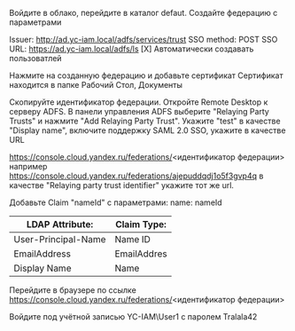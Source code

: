 Войдите в облако, перейдите в каталог defaut.
Создайте федерацию с параметрами

Issuer:       http://ad.yc-iam.local/adfs/services/trust
SSO method:   POST
SSO URL:      https://ad.yc-iam.local/adfs/ls
              [X] Автоматически создавать пользоватлей

Нажмите на созданную федерацию и добавьте сертификат
Сертификат находится в папке Рабочий Стол, Документы


Скопируйте идентификатор федерации. Откройте Remote Desktop к 
серверу ADFS. В панели управления ADFS выберите "Relaying Party Trusts"
и нажмите "Add Relaying Party Trust". Укажите "test" в качестве
"Display name", включите поддержку SAML 2.0 SSO, укажите в качестве URL

https://console.cloud.yandex.ru/federations/<идентификатор федерации>
например
https://console.cloud.yandex.ru/federations/ajepuddqdj1o5f3gvp4q
в качестве "Relaying party trust identifier" укажите тот же url.

Добавьте Claim "nameId" с параметрами:
name:            nameId

| LDAP Attribute: | Claim Type: |
|-----------------|-------------|
| User-Principal-Name | Name ID |
| EmailAddress | EmailAddres |
| Display Name | Name |

Перейдите в браузере по ссылке
https://console.cloud.yandex.ru/federations/<идентификатор федерации>

Войдите под учётной записью YC-IAM\User1 с паролем Tralala42
